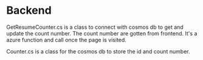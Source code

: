 # Backend 

GetResumeCounter.cs is a class to connect with cosmos db to get and update the count number. The count number are gotten from frontend. It's a azure function and call once the page is visited. 

Counter.cs is a class for the cosmos db to store the id and count number.


